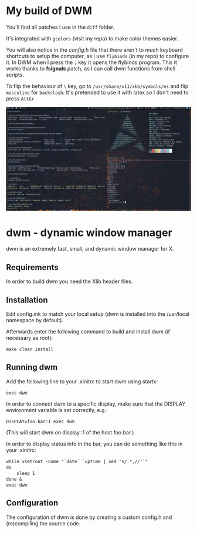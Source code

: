 # My build of DWM
You'll find all patches I use in the `diff` folder.

It's integrated with `gcolors` (visit my repo) to make color themes easier.

You will also notice in the *config.h* file that there aren't to much keyboard shortcuts
to setup the computer, as I use `flybinds` (in my repo) to configure it. In DWM when I
press the `¡` key it opens the flybinds program. This it works thanks to **fsignals** patch,
as I can call dwm functions from shell scripts.

To flip the behaviour of `\` key, go to `/usr/share/x11/xkb/symbols/es` and flip `masculine`
for `backslash`. It's pretended to use it with latex so I don't need to press `AltGr`

![Preview of my dwm's built](example.png)

dwm - dynamic window manager
============================
dwm is an extremely fast, small, and dynamic window manager for X.


Requirements
------------
In order to build dwm you need the Xlib header files.


Installation
------------
Edit config.mk to match your local setup (dwm is installed into
the /usr/local namespace by default).

Afterwards enter the following command to build and install dwm (if
necessary as root):

    make clean install


Running dwm
-----------
Add the following line to your .xinitrc to start dwm using startx:

    exec dwm

In order to connect dwm to a specific display, make sure that
the DISPLAY environment variable is set correctly, e.g.:

    DISPLAY=foo.bar:1 exec dwm

(This will start dwm on display :1 of the host foo.bar.)

In order to display status info in the bar, you can do something
like this in your .xinitrc:

    while xsetroot -name "`date` `uptime | sed 's/.*,//'`"
    do
    	sleep 1
    done &
    exec dwm


Configuration
-------------
The configuration of dwm is done by creating a custom config.h
and (re)compiling the source code.
